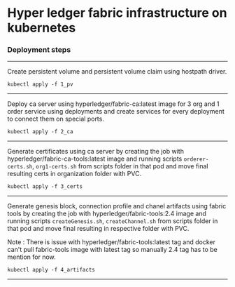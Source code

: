 # Hyper ledger fabric infrastructure on kubernetes

### Deployment steps  
---
Create persistent volume and persistent volume claim using hostpath driver.

`kubectl apply -f 1_pv`

---
Deploy ca server using hyperledger/fabric-ca:latest image for 3 org and 1 order service using deployments and create services for every deployment to connect them on special ports. 

`kubectl apply -f 2_ca`

---
Generate certificates using ca server by creating the job with hyperledger/fabric-ca-tools:latest image and running scripts `orderer-certs.sh`, `org1-certs.sh` from scripts folder in that pod and move final resulting certs in organization folder with PVC.

`kubectl apply -f 3_certs`

---
Generate genesis block, connection profile and chanel artifacts using fabric tools by creating the job with hyperledger/fabric-tools:2.4 image and running scripts `createGenesis.sh`, `createChannel.sh` from scripts folder in that pod and move final resulting in respective folder with PVC.

 Note : There is issue with hyperledger/fabric-tools:latest tag and docker can't pull fabric-tools image with latest tag so manually 2.4 tag has to be mention for now.

`kubectl apply -f 4_artifacts`

---